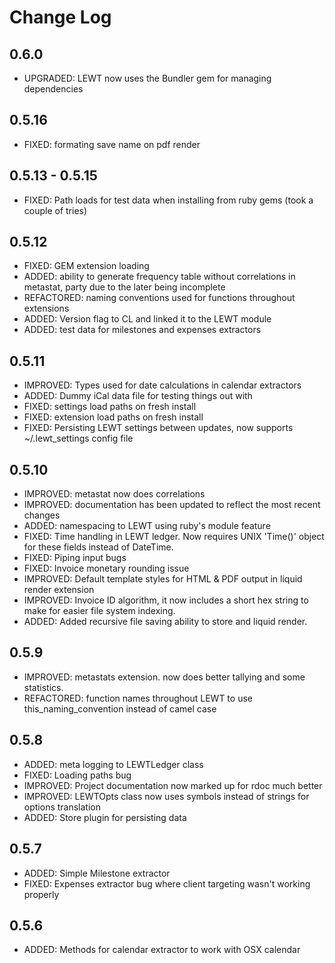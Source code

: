 # Change Log

## 0.6.0
- UPGRADED: LEWT now uses the Bundler gem for managing dependencies

## 0.5.16
- FIXED: formating save name on pdf render

## 0.5.13 - 0.5.15
- FIXED: Path loads for test data when installing from ruby gems (took a couple of tries)

## 0.5.12
- FIXED: GEM extension loading
- ADDED: ability to generate frequency table without correlations in metastat, party due to the later being incomplete
- REFACTORED: naming conventions used for functions throughout extensions
- ADDED: Version flag to CL and linked it to the LEWT module
- ADDED: test data for milestones and expenses extractors

## 0.5.11
- IMPROVED: Types used for date calculations in calendar extractors
- ADDED: Dummy iCal data file for testing things out with
- FIXED: settings load paths on fresh install
- FIXED: extension load paths on fresh install
- FIXED: Persisting LEWT settings between updates, now supports ~/.lewt_settings config file

## 0.5.10
- IMPROVED: metastat now does correlations
- IMPROVED: documentation has been updated to reflect the most recent changes
- ADDED: namespacing to LEWT using ruby's module feature
- FIXED: Time handling in LEWT ledger. Now requires UNIX 'Time()' object for these fields instead of DateTime.
- FIXED: Piping input bugs
- FIXED: Invoice monetary rounding issue
- IMPROVED: Default template styles for HTML & PDF output in liquid render extension
- IMPROVED: Invoice ID algorithm, it now includes a short hex string to make for easier file system indexing.
- ADDED: Added recursive file saving ability to store and liquid render.

## 0.5.9
- IMPROVED: metastats extension. now does better tallying and some statistics.
- REFACTORED: function names throughout LEWT to use this_naming_convention instead of camel case

## 0.5.8
- ADDED: meta logging to LEWTLedger class
- FIXED: Loading paths bug
- IMPROVED: Project documentation now marked up for rdoc much better
- IMPROVED: LEWTOpts class now uses symbols instead of strings for options translation
- ADDED: Store plugin for persisting data

## 0.5.7
- ADDED: Simple Milestone extractor
- FIXED: Expenses extractor bug where client targeting wasn't working properly

## 0.5.6
- ADDED: Methods for calendar extractor to work with OSX calendar
